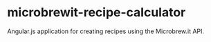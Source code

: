 # microbrewit-recipe-calculator
Angular.js application for creating recipes using the Microbrew.it API.
